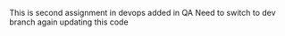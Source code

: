 This is second assignment in devops added in QA
Need to switch to dev branch
again updating this code